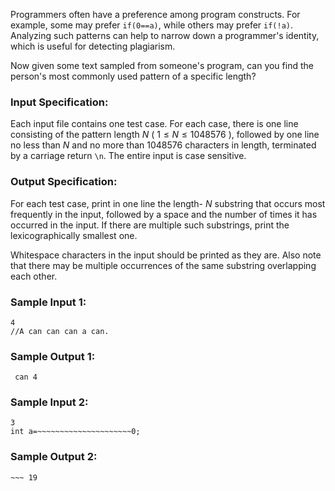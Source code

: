 <!-- Title
Programming Pattern (35)
-->
Programmers often have a preference among program constructs. For example,
some may prefer `if(0==a)`, while others may prefer `if(!a)`. Analyzing such
patterns can help to narrow down a programmer's identity, which is useful for
detecting plagiarism.

Now given some text sampled from someone's program, can you find the person's
most commonly used pattern of a specific length?

### Input Specification:

Each input file contains one test case. For each case, there is one line
consisting of the pattern length $N$ ( $1\le N\le 1048576$ ), followed by one
line no less than $N$ and no more than 1048576 characters in length,
terminated by a carriage return `\n`. The entire input is case sensitive.

### Output Specification:

For each test case, print in one line the length- $N$ substring that occurs
most frequently in the input, followed by a space and the number of times it
has occurred in the input. If there are multiple such substrings, print the
lexicographically smallest one.

Whitespace characters in the input should be printed as they are. Also note
that there may be multiple occurrences of the same substring overlapping each
other.

### Sample Input 1:

```
4
//A can can can a can.
```

### Sample Output 1:

```
 can 4
```

### Sample Input 2:

```
3
int a=~~~~~~~~~~~~~~~~~~~~~0;
```

### Sample Output 2:

```
~~~ 19
```
